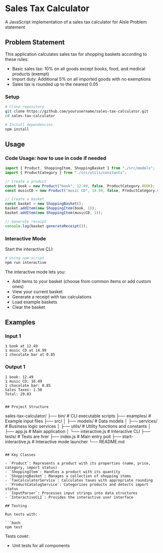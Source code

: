 # Sales Tax Calculator

A JavaScript implementation of a sales tax calculator for Aisle Problem statement

## Problem Statement

This application calculates sales tax for shopping baskets according to these rules:

- Basic sales tax: 10% on all goods except books, food, and medical products (exempt)
- Import duty: Additional 5% on all imported goods with no exemptions
- Sales tax is rounded up to the nearest 0.05

### Setup

```bash
# Clone repository
git clone https://github.com/yourusername/sales-tax-calculator.git
cd sales-tax-calculator

# Install dependencies
npm install
```

## Usage

### Code Usage: how to use in code if needed

```javascript
import { Product, ShoppingItem, ShoppingBasket } from "./src/models";
import { ProductCategory } from "./src/utils/constants";

// Create a product
const book = new Product("book", 12.49, false, ProductCategory.BOOK);
const musicCD = new Product("music CD", 14.99, false, ProductCategory.OTHER);

// Create a basket
const basket = new ShoppingBasket();
basket.addItem(new ShoppingItem(book, 1));
basket.addItem(new ShoppingItem(musicCD, 1));

// Generate receipt
console.log(basket.generateReceipt());
```

### Interactive Mode

Start the interactive CLI:

```bash
# Using npm script
npm run interactive
```

The interactive mode lets you:

- Add items to your basket (choose from common items or add custom ones)
- View your current basket
- Generate a receipt with tax calculations
- Load example baskets
- Clear the basket

## Examples

### Input 1

```
1 book at 12.49
1 music CD at 14.99
1 chocolate bar at 0.85
```

### Output 1

```
1 book: 12.49
1 music CD: 16.49
1 chocolate bar: 0.85
Sales Taxes: 1.50
Total: 29.83
```

```

## Project Structure

```

sales-tax-calculator/
├── bin/ # CLI executable scripts
├── examples/ # Example input files
├── src/
│ ├── models/ # Data models
│ ├── services/ # Business logic services
│ ├── utils/ # Utility functions and constants
│ ├── app.js # Main application
│ └── interactive.js # Interactive CLI
├── tests/ # Tests are hrer
├── index.js # Main entry poit
├── start-interactive.js # Interactive mode launcher
└── README.md

````

## Key Classes

- `Product`: Represents a product with its properties (name, price, category, import status)
- `ShoppingItem`: Handles a product with its quantity
- `ShoppingBasket`: Manages a collection of shopping items
- `TaxCalculatorService`: Calculates taxes with appropriate rounding
- `ProductCatalogService`: Categorizes products and detects import status
- `InputParser`: Processes input strings into data structures
- `InteractiveCLI`: Provides the interactive user interface

## Testing

Run tests with:

```bash
npm test
````

Tests cover:

- Unit tests for all components
